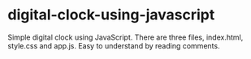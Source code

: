# digital-clock-using-javascript
Simple digital clock using JavaScript. There are three files, index.html, style.css and app.js.
Easy to understand by reading comments.
